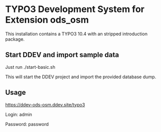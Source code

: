 # TYPO3 Development System for Extension ods_osm

This installation contains a TYPO3 10.4 with an stripped introduction package.

## Start DDEV and import sample data

Just run ./start-basic.sh

This will start the DDEV project and import the provided database dump.

## Usage

https://ddev-ods-osm.ddev.site/typo3

Login: admin

Password: password
